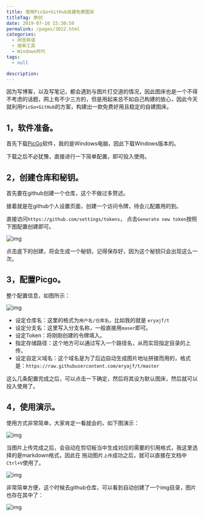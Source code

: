 ```yaml
---
title: 使用PicGo+GitHub自建免费图床
titleTag: 原创
date: 2019-07-16 15:30:59
permalink: /pages/3022.html
categories: 
  - 闲言碎语
  - 效率工具
  - Windows时代
tags: 
  - null

description: 
---
```


因为写博客，以及写笔记，都会遇到与图片打交道的情况，因此图床也是一个不得不考虑的话题，网上有不少三方的，但是用起来总不如自己构建的放心，因此今天就利用`PicGo+GitHub`的方案，构建出一款免费好用且稳定的自建图床。

## 1，软件准备。

首先下载[PicGo](https://github.com/Molunerfinn/PicGo/releases)软件，我的是Windows电脑，因此下载Windows版本的。

下载之后不必犹豫，直接进行一下简单配置，即可投入使用。

## 2，创建仓库和秘钥。

首先要在github创建一个仓库，这个不做过多赘述。

接着就是在github个人设置页面，创建一个访问令牌，待会儿配置用的到。

直接访问`https://github.com/settings/tokens`， 点击`Generate new token`按照下图配置创建即可。

![img](https://ae01.alicdn.com/kf/HTB13OTjaAP2gK0jSZPx761cQpXat.png)

点击底下的创建，将会生成一个秘钥，记得保存好，因为这个秘钥只会出现这么一次。

## 3，配置Picgo。

整个配置信息，如图所示：

![img](https://cdn.jsdelivr.net/gh/eryajf/t@master/t/20191211184224.png)

- 设定仓库名：这里的格式为`用户名/仓库名`，比如我的就是 `eryajf/t`
- 设定分支名：这里写入分支名称，一般直接用`maser`即可。
- 设定Token：将刚刚创建的令牌填入。
- 指定存储路径：这个地方可以通过写入一个路径名，从而实现指定目录的上传。
- 设定自定义域名：这个域名是为了后边自动生成图片地址拼接而用的，格式是：`https://raw.githubusercontent.com/eryajf/t/master`

这么几条配置完成之后，可以点击一下确定，然后将其设为默认图床，然后就可以投入使用了。

## 4，使用演示。

使用方式非常简单，大家肯定一看就会的，如下图演示：

![img](https://cdn.jsdelivr.net/gh/eryajf/t@master/t/20191211184337.gif)

当图片上传完成之后，会自动在剪切板当中生成对应的需要的引用格式，我这里选择的是markdown格式，因此在 拖动图片`上传`成功之后，就可以直接在文档中`Ctrl+V`使用了。

![img](https://cdn.jsdelivr.net/gh/eryajf/t@master/t/2019121118446.png)

非常简单方便，这个时候去github仓库，可以看到自动创建了一个img目录，图片也存在其中了：

![img](https://cdn.jsdelivr.net/gh/eryajf/t@master/t/2019121118458.png)
